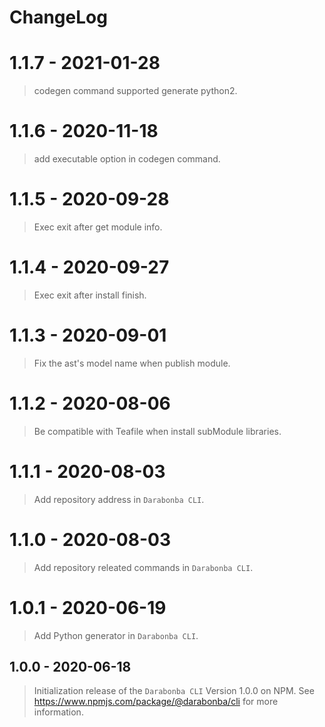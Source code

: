 # ChangeLog

# 1.1.7 - 2021-01-28

> codegen command supported generate python2.

# 1.1.6 - 2020-11-18

> add executable option in codegen command.

# 1.1.5 - 2020-09-28

> Exec exit after get module info.

# 1.1.4 - 2020-09-27

> Exec exit after install finish.

# 1.1.3 - 2020-09-01

> Fix the ast's model name when publish module.

# 1.1.2 - 2020-08-06

> Be compatible with Teafile when install subModule libraries.

# 1.1.1 - 2020-08-03

> Add repository address in `Darabonba CLI`.

# 1.1.0 - 2020-08-03

> Add repository releated commands in `Darabonba CLI`.

# 1.0.1 - 2020-06-19

> Add Python generator in `Darabonba CLI`.

## 1.0.0 - 2020-06-18

> Initialization release of the `Darabonba CLI` Version 1.0.0 on NPM.
> See <https://www.npmjs.com/package/@darabonba/cli> for more information.